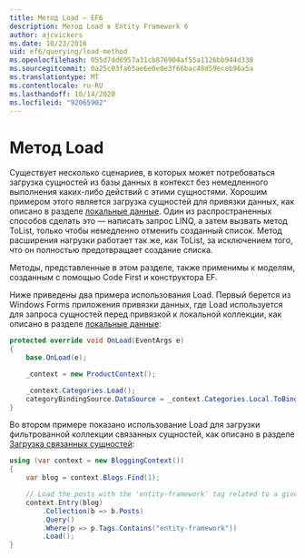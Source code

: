 ```yaml
---
title: Метод Load — EF6
description: Метод Load в Entity Framework 6
author: ajcvickers
ms.date: 10/23/2016
uid: ef6/querying/load-method
ms.openlocfilehash: 055d7dd6957a31cb876904af55a1126bb944d338
ms.sourcegitcommit: 0a25c03fa65ae6e0e0e3f66bac48d59eceb96a5a
ms.translationtype: MT
ms.contentlocale: ru-RU
ms.lasthandoff: 10/14/2020
ms.locfileid: "92065902"
---
```

# <a name="the-load-method"></a>Метод Load
Существует несколько сценариев, в которых может потребоваться загрузка сущностей из базы данных в контекст без немедленного выполнения каких-либо действий с этими сущностями. Хорошим примером этого является загрузка сущностей для привязки данных, как описано в разделе [локальные данные](xref:ef6/querying/local-data). Один из распространенных способов сделать это — написать запрос LINQ, а затем вызвать метод ToList, только чтобы немедленно отменить созданный список. Метод расширения нагрузки работает так же, как ToList, за исключением того, что он полностью предотвращает создание списка.  

Методы, представленные в этом разделе, также применимы к моделям, созданным с помощью Code First и конструктора EF.  

Ниже приведены два примера использования Load. Первый берется из Windows Forms приложения привязки данных, где Load используется для запроса сущностей перед привязкой к локальной коллекции, как описано в разделе [локальные данные](xref:ef6/querying/local-data):  

``` csharp
protected override void OnLoad(EventArgs e)
{
    base.OnLoad(e);

    _context = new ProductContext();

    _context.Categories.Load();
    categoryBindingSource.DataSource = _context.Categories.Local.ToBindingList();
}
```  

Во втором примере показано использование Load для загрузки фильтрованной коллекции связанных сущностей, как описано в разделе [Загрузка связанных сущностей](xref:ef6/querying/related-data):  

``` csharp
using (var context = new BloggingContext())
{
    var blog = context.Blogs.Find(1);

    // Load the posts with the 'entity-framework' tag related to a given blog
    context.Entry(blog)
        .Collection(b => b.Posts)
        .Query()
        .Where(p => p.Tags.Contains("entity-framework"))
        .Load();
}
```  
